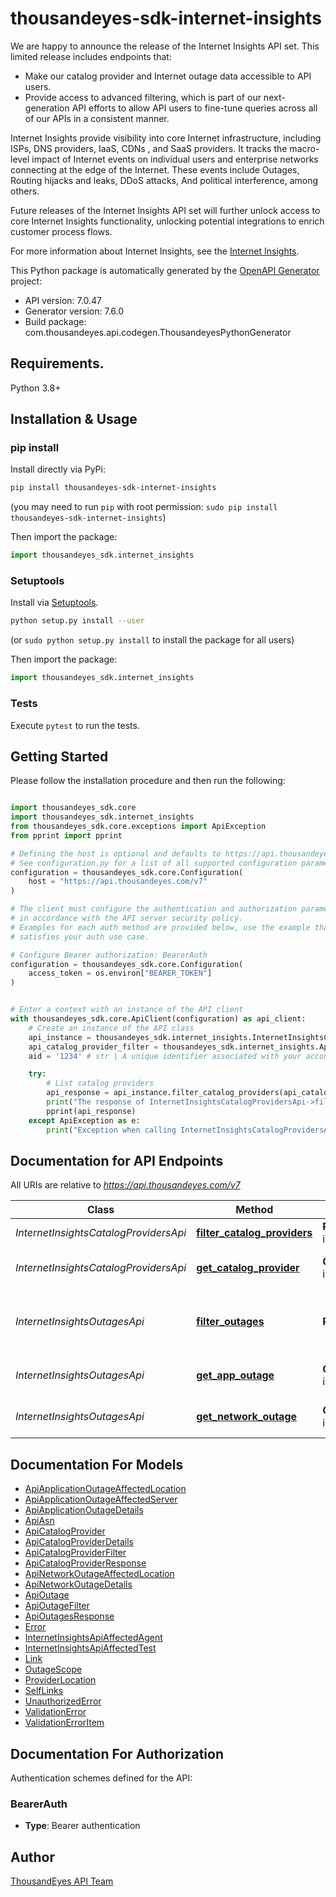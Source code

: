 # thousandeyes-sdk-internet-insights
We are happy to announce the release of the Internet Insights API set. This limited release includes endpoints that:

* Make our catalog provider and Internet outage data accessible to API users.
* Provide access to advanced filtering, which is part of our next-generation API efforts to allow API users to fine-tune queries across all of our APIs in a consistent manner.

Internet Insights provide visibility into core Internet infrastructure, including ISPs, DNS providers, IaaS, CDNs , and SaaS providers.
It tracks the macro-level impact of Internet events on individual users and enterprise networks connecting at the edge of the Internet. These events include Outages, Routing hijacks and leaks, DDoS attacks, And political interference, among others.

Future releases of the Internet Insights API set will further unlock access to core Internet Insights functionality, unlocking potential integrations to enrich customer process flows.

For more information about Internet Insights, see the [Internet Insights](https://docs.thousandeyes.com/product-documentation/internet-insights).


This Python package is automatically generated by the [OpenAPI Generator](https://openapi-generator.tech) project:

- API version: 7.0.47
- Generator version: 7.6.0
- Build package: com.thousandeyes.api.codegen.ThousandeyesPythonGenerator

## Requirements.

Python 3.8+

## Installation & Usage
### pip install

Install directly via PyPi:

```sh
pip install thousandeyes-sdk-internet-insights
```
(you may need to run `pip` with root permission: `sudo pip install thousandeyes-sdk-internet-insights`)

Then import the package:
```python
import thousandeyes_sdk.internet_insights
```

### Setuptools

Install via [Setuptools](http://pypi.python.org/pypi/setuptools).

```sh
python setup.py install --user
```
(or `sudo python setup.py install` to install the package for all users)

Then import the package:
```python
import thousandeyes_sdk.internet_insights
```

### Tests

Execute `pytest` to run the tests.

## Getting Started

Please follow the installation procedure and then run the following:

```python

import thousandeyes_sdk.core
import thousandeyes_sdk.internet_insights
from thousandeyes_sdk.core.exceptions import ApiException
from pprint import pprint

# Defining the host is optional and defaults to https://api.thousandeyes.com/v7
# See configuration.py for a list of all supported configuration parameters.
configuration = thousandeyes_sdk.core.Configuration(
    host = "https://api.thousandeyes.com/v7"
)

# The client must configure the authentication and authorization parameters
# in accordance with the API server security policy.
# Examples for each auth method are provided below, use the example that
# satisfies your auth use case.

# Configure Bearer authorization: BearerAuth
configuration = thousandeyes_sdk.core.Configuration(
    access_token = os.environ["BEARER_TOKEN"]
)


# Enter a context with an instance of the API client
with thousandeyes_sdk.core.ApiClient(configuration) as api_client:
    # Create an instance of the API class
    api_instance = thousandeyes_sdk.internet_insights.InternetInsightsCatalogProvidersApi(api_client)
    api_catalog_provider_filter = thousandeyes_sdk.internet_insights.ApiCatalogProviderFilter() # ApiCatalogProviderFilter | 
    aid = '1234' # str | A unique identifier associated with your account group. You can retrieve your `AccountGroupId` from the `/account-groups` endpoint. Note that you must be assigned to the target account group. Specifying this parameter without being assigned to the target account group will result in an error response. (optional)

    try:
        # List catalog providers
        api_response = api_instance.filter_catalog_providers(api_catalog_provider_filter, aid=aid)
        print("The response of InternetInsightsCatalogProvidersApi->filter_catalog_providers:\n")
        pprint(api_response)
    except ApiException as e:
        print("Exception when calling InternetInsightsCatalogProvidersApi->filter_catalog_providers: %s\n" % e)

```

## Documentation for API Endpoints

All URIs are relative to *https://api.thousandeyes.com/v7*

Class | Method | HTTP request | Description
------------ | ------------- | ------------- | -------------
*InternetInsightsCatalogProvidersApi* | [**filter_catalog_providers**](https://github.com/thousandeyes/thousandeyes-sdk-python//tree/main/thousandeyes-sdk-internet-insights/docs/InternetInsightsCatalogProvidersApi.md#filter_catalog_providers) | **POST** /internet-insights/catalog/providers/filter | List catalog providers
*InternetInsightsCatalogProvidersApi* | [**get_catalog_provider**](https://github.com/thousandeyes/thousandeyes-sdk-python//tree/main/thousandeyes-sdk-internet-insights/docs/InternetInsightsCatalogProvidersApi.md#get_catalog_provider) | **GET** /internet-insights/catalog/providers/{providerId} | Retrieve a catalog provider
*InternetInsightsOutagesApi* | [**filter_outages**](https://github.com/thousandeyes/thousandeyes-sdk-python//tree/main/thousandeyes-sdk-internet-insights/docs/InternetInsightsOutagesApi.md#filter_outages) | **POST** /internet-insights/outages/filter | List network and application outages
*InternetInsightsOutagesApi* | [**get_app_outage**](https://github.com/thousandeyes/thousandeyes-sdk-python//tree/main/thousandeyes-sdk-internet-insights/docs/InternetInsightsOutagesApi.md#get_app_outage) | **GET** /internet-insights/outages/app/{outageId} | Retrieve application outage
*InternetInsightsOutagesApi* | [**get_network_outage**](https://github.com/thousandeyes/thousandeyes-sdk-python//tree/main/thousandeyes-sdk-internet-insights/docs/InternetInsightsOutagesApi.md#get_network_outage) | **GET** /internet-insights/outages/net/{outageId} | Retrieve network outage


## Documentation For Models

 - [ApiApplicationOutageAffectedLocation](https://github.com/thousandeyes/thousandeyes-sdk-python//tree/main/thousandeyes-sdk-internet-insights/docs/ApiApplicationOutageAffectedLocation.md)
 - [ApiApplicationOutageAffectedServer](https://github.com/thousandeyes/thousandeyes-sdk-python//tree/main/thousandeyes-sdk-internet-insights/docs/ApiApplicationOutageAffectedServer.md)
 - [ApiApplicationOutageDetails](https://github.com/thousandeyes/thousandeyes-sdk-python//tree/main/thousandeyes-sdk-internet-insights/docs/ApiApplicationOutageDetails.md)
 - [ApiAsn](https://github.com/thousandeyes/thousandeyes-sdk-python//tree/main/thousandeyes-sdk-internet-insights/docs/ApiAsn.md)
 - [ApiCatalogProvider](https://github.com/thousandeyes/thousandeyes-sdk-python//tree/main/thousandeyes-sdk-internet-insights/docs/ApiCatalogProvider.md)
 - [ApiCatalogProviderDetails](https://github.com/thousandeyes/thousandeyes-sdk-python//tree/main/thousandeyes-sdk-internet-insights/docs/ApiCatalogProviderDetails.md)
 - [ApiCatalogProviderFilter](https://github.com/thousandeyes/thousandeyes-sdk-python//tree/main/thousandeyes-sdk-internet-insights/docs/ApiCatalogProviderFilter.md)
 - [ApiCatalogProviderResponse](https://github.com/thousandeyes/thousandeyes-sdk-python//tree/main/thousandeyes-sdk-internet-insights/docs/ApiCatalogProviderResponse.md)
 - [ApiNetworkOutageAffectedLocation](https://github.com/thousandeyes/thousandeyes-sdk-python//tree/main/thousandeyes-sdk-internet-insights/docs/ApiNetworkOutageAffectedLocation.md)
 - [ApiNetworkOutageDetails](https://github.com/thousandeyes/thousandeyes-sdk-python//tree/main/thousandeyes-sdk-internet-insights/docs/ApiNetworkOutageDetails.md)
 - [ApiOutage](https://github.com/thousandeyes/thousandeyes-sdk-python//tree/main/thousandeyes-sdk-internet-insights/docs/ApiOutage.md)
 - [ApiOutageFilter](https://github.com/thousandeyes/thousandeyes-sdk-python//tree/main/thousandeyes-sdk-internet-insights/docs/ApiOutageFilter.md)
 - [ApiOutagesResponse](https://github.com/thousandeyes/thousandeyes-sdk-python//tree/main/thousandeyes-sdk-internet-insights/docs/ApiOutagesResponse.md)
 - [Error](https://github.com/thousandeyes/thousandeyes-sdk-python//tree/main/thousandeyes-sdk-internet-insights/docs/Error.md)
 - [InternetInsightsApiAffectedAgent](https://github.com/thousandeyes/thousandeyes-sdk-python//tree/main/thousandeyes-sdk-internet-insights/docs/InternetInsightsApiAffectedAgent.md)
 - [InternetInsightsApiAffectedTest](https://github.com/thousandeyes/thousandeyes-sdk-python//tree/main/thousandeyes-sdk-internet-insights/docs/InternetInsightsApiAffectedTest.md)
 - [Link](https://github.com/thousandeyes/thousandeyes-sdk-python//tree/main/thousandeyes-sdk-internet-insights/docs/Link.md)
 - [OutageScope](https://github.com/thousandeyes/thousandeyes-sdk-python//tree/main/thousandeyes-sdk-internet-insights/docs/OutageScope.md)
 - [ProviderLocation](https://github.com/thousandeyes/thousandeyes-sdk-python//tree/main/thousandeyes-sdk-internet-insights/docs/ProviderLocation.md)
 - [SelfLinks](https://github.com/thousandeyes/thousandeyes-sdk-python//tree/main/thousandeyes-sdk-internet-insights/docs/SelfLinks.md)
 - [UnauthorizedError](https://github.com/thousandeyes/thousandeyes-sdk-python//tree/main/thousandeyes-sdk-internet-insights/docs/UnauthorizedError.md)
 - [ValidationError](https://github.com/thousandeyes/thousandeyes-sdk-python//tree/main/thousandeyes-sdk-internet-insights/docs/ValidationError.md)
 - [ValidationErrorItem](https://github.com/thousandeyes/thousandeyes-sdk-python//tree/main/thousandeyes-sdk-internet-insights/docs/ValidationErrorItem.md)


<a id="documentation-for-authorization"></a>
## Documentation For Authorization


Authentication schemes defined for the API:
<a id="BearerAuth"></a>
### BearerAuth

- **Type**: Bearer authentication


## Author

<a href="mailto:api-team@thousandeyes.com">ThousandEyes API Team </a>


